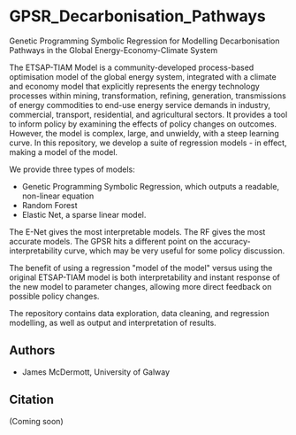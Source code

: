 # GPSR_Decarbonisation_Pathways

Genetic Programming Symbolic Regression for Modelling Decarbonisation Pathways in the Global Energy-Economy-Climate System


The ETSAP-TIAM Model is a community-developed process-based optimisation model of the global energy system, integrated with a climate and economy model that explicitly represents the energy technology processes within mining, transformation, refining, generation, transmissions of energy commodities to end-use energy service demands in industry, commercial, transport, residential, and agricultural sectors. It provides a tool to inform policy by examining the effects of policy changes on outcomes. However, the model is complex, large, and unwieldy, with a steep learning curve. In this repository, we develop a suite of regression models - in effect, making a model of the model. 

We provide three types of models:

* Genetic Programming Symbolic Regression, which outputs a readable, non-linear equation
* Random Forest
* Elastic Net, a sparse linear model.

The E-Net gives the most interpretable models. The RF gives the most accurate models. The GPSR hits a different point on the accuracy-interpretability curve, which may be very useful for some policy discussion.

The benefit of using a regression "model of the model" versus using the original ETSAP-TIAM model is both interpretability and instant response of the new model to parameter changes, allowing more direct feedback on possible policy changes. 

The repository contains data exploration, data cleaning, and regression modelling, as well as output and interpretation of results.

## Authors

* James McDermott, University of Galway


## Citation

(Coming soon)